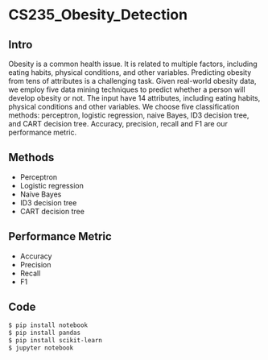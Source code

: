 # CS235_Obesity_Detection
## Intro
Obesity is a common health issue. It is related to multiple factors, including eating habits, physical conditions, and other variables.
Predicting obesity from tens of attributes is a challenging task.
Given real-world obesity data, we employ five data mining techniques to predict whether a person will develop obesity or not.
The input have $14$ attributes, including eating habits, physical conditions and other variables.
We choose five classification methods: perceptron, logistic regression, naive Bayes, ID3 decision tree, and CART decision tree.
Accuracy, precision, recall and F1 are our performance metric.

## Methods
- Perceptron
- Logistic regression
- Naive Bayes
- ID3 decision tree
- CART decision tree

## Performance Metric
- Accuracy
- Precision
- Recall
- F1 


## Code

```sh
$ pip install notebook
$ pip install pandas
$ pip install scikit-learn
$ jupyter notebook
```
